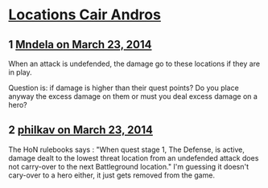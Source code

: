 # [Locations Cair Andros](https://community.fantasyflightgames.com/topic/102103-locations-cair-andros/)

## 1 [Mndela on March 23, 2014](https://community.fantasyflightgames.com/topic/102103-locations-cair-andros/?do=findComment&comment=1023194)

When an attack is undefended, the damage go to these locations if they are in play.

Question is: if damage is higher than their quest points? Do you place anyway the excess damage on them or must you deal excess damage on a hero?

## 2 [philkav on March 23, 2014](https://community.fantasyflightgames.com/topic/102103-locations-cair-andros/?do=findComment&comment=1023221)

The HoN rulebooks says : "When quest stage 1, The Defense, is active, damage dealt to the lowest threat location from an undefended attack does not carry-over to the next Battleground location." I'm guessing it doesn't cary-over to a hero either, it just gets removed from the game.


